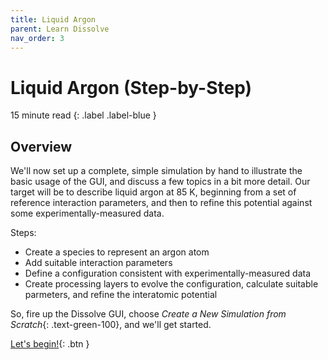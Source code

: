 ```yaml
---
title: Liquid Argon
parent: Learn Dissolve
nav_order: 3
---
```

# Liquid Argon (Step-by-Step)

15 minute read
{: .label .label-blue }

## Overview

We'll now set up a complete, simple simulation by hand to illustrate the basic usage of the GUI, and discuss a few topics in a bit more detail. Our target will be to describe liquid argon at 85 K, beginning from a set of reference interaction parameters, and then to refine this potential against some experimentally-measured data.

Steps:
- Create a species to represent an argon atom
- Add suitable interaction parameters
- Define a configuration consistent with experimentally-measured data
- Create processing layers to evolve the configuration, calculate suitable parmeters, and refine the interatomic potential

So, fire up the Dissolve GUI, choose _Create a New Simulation from Scratch_{: .text-green-100}, and we'll get started.

[Let's begin!](step1.md){: .btn }
